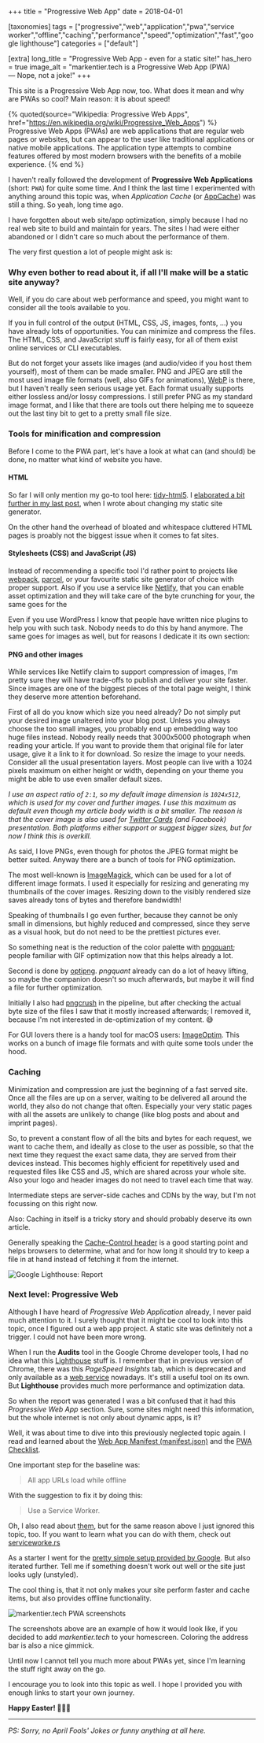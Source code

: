 +++
title = "Progressive Web App"
date = 2018-04-01

[taxonomies]
tags = ["progressive","web","application","pwa","service worker","offline","caching","performance","speed","optimization","fast","google lighthouse"]
categories = ["default"]

[extra]
long_title = "Progressive Web App - even for a static site!"
has_hero = true
image_alt = "markentier.tech is a Progressive Web App (PWA) — Nope, not a joke!"
+++

This site is a Progressive Web App now, too. What does it mean and why are PWAs so cool? Main reason: it is about speed!

<!-- more -->

{% quoted(source="Wikipedia: Progressive Web Apps", href="https://en.wikipedia.org/wiki/Progressive_Web_Apps") %}
Progressive Web Apps (PWAs) are web applications that are regular web pages or websites, but can appear to the user like traditional applications or native mobile applications. The application type attempts to combine features offered by most modern browsers with the benefits of a mobile experience.
{% end %}

I haven't really followed the development of **Progressive Web Applications** (short: `PWA`) for quite some time. And I think the last time I experimented with anything around this topic was, when _Application Cache_ (or [AppCache][appcache]) was still a thing. So yeah, long time ago.

I have forgotten about web site/app optimization, simply because I had no real web site to build and maintain for years. The sites I had were either abandoned or I didn't care so much about the performance of them.

The very first question a lot of people might ask is:

### Why even bother to read about it, if all I'll make will be a static site anyway?

Well, if you do care about web performance and speed, you might want to consider all the tools available to you.

If you in full control of the output (HTML, CSS, JS, images, fonts, ...) you have already lots of opportunities.
You can minimize and compress the files. The HTML, CSS, and JavaScript stuff is fairly easy, for all of them exist online services or CLI executables.

But do not forget your assets like images (and audio/video if you host them yourself), most of them can be made smaller. PNG and JPEG are still the most used image file formats (well, also GIFs for animations), [WebP][webp] is there, but I haven't really seen serious usage yet. Each format usually supports either lossless and/or lossy compressions. I still prefer PNG as my standard image format, and I like that there are tools out there helping me to squeeze out the last tiny bit to get to a pretty small file size.

### Tools for minification and compression

Before I come to the PWA part, let's have a look at what can (and should) be done, no matter what kind of website you have.

#### HTML

So far I will only mention my go-to tool here: [tidy-html5][tidy]. I [elaborated a bit further in my last post][tidy-post], when I wrote about changing my static site generator.

On the other hand the overhead of bloated and whitespace cluttered HTML pages is proably not the biggest issue when it comes to fat sites.

#### Stylesheets (CSS) and JavaScript (JS)

Instead of recommending a specific tool I'd rather point to projects like [webpack][webpack], [parcel][parcel], or your favourite static site generator of choice with proper support. Also if you use a service like [Netlify][netlify], that you can enable asset optimization and they will take care of the byte crunching for your, the same goes for the

Even if you use WordPress I know that people have written nice plugins to help you with such task. Nobody needs to do this by hand anymore.
The same goes for images as well, but for reasons I dedicate it its own section:

#### PNG and other images

While services like Netlify claim to support compression of images, I'm pretty sure they will have trade-offs to publish and deliver your site faster.
Since images are one of the biggest pieces of the total page weight, I think they deserve more attention beforehand.

First of all do you know which size you need already? Do not simply put your desired image unaltered into your blog post. Unless you always choose the too small images, you probably end up embedding way too huge files instead. Nobody really needs that 3000x5000 photograph when reading your article. If you want to provide them that original file for later usage, give it a link to it for download. So resize the image to your needs. Consider all the usual presentation layers. Most people can live with a 1024 pixels maximum on either height or width, depending on your theme you might be able to use even smaller default sizes.

_I use an aspect ratio of `2:1`, so my default image dimension is `1024x512`, which is used for my cover and further images. I use this maximum as default even though my article body width is a bit smaller. The reason is that the cover image is also used for [Twitter Cards][twitter-cards] (and Facebook) presentation. Both platforms either support or suggest bigger sizes, but for now I think this is overkill._

As said, I love PNGs, even though for photos the JPEG format might be better suited.
Anyway there are a bunch of tools for PNG optimization.

The most well-known is [ImageMagick][imagemagick], which can be used for a lot of different image formats. I used it especially for resizing and generating my thumbnails of the cover images. Resizing down to the visibly rendered size saves already tons of bytes and therefore bandwidth!

Speaking of thumbnails I go even further, because they cannot be only small in dimensions, but highly reduced and compressed, since they serve as a visual hook, but do not need to be the prettiest pictures ever.

So something neat is the reduction of the color palette with [pngquant][pngquant]; people familiar with GIF optimization now that this helps already a lot.

Second is done by [optipng][optipng]. *pngquant* already can do a lot of heavy lifting, so maybe the companion doesn't so much afterwards, but maybe it will find a file for further optimization.

Initially I also had [pngcrush][pngcrush] in the pipeline, but after checking the actual byte size of the files I saw that it mostly increased afterwards; I removed it, because I'm not interested in de-optimization of my content. 😅

For GUI lovers there is a handy tool for macOS users: [ImageOptim][imageoptim]. This works on a bunch of image file formats and with quite some tools under the hood.

### Caching

Minimization and compression are just the beginning of a fast served site. Once all the files are up on a server, waiting to be delivered all around the world, they also do not change that often. Especially your very static pages with all the assets are unlikely to change (like blog posts and about and imprint pages).

So, to prevent a constant flow of all the bits and bytes for each request, we want to cache them, and ideally as close to the user as possible, so that the next time they request the exact same data, they are served from their devices instead. This becomes highly efficient for repetitively used and requested files like CSS and JS, which are shared across your whole site. Also your logo and header images do not need to travel each time that way.

Intermediate steps are server-side caches and CDNs by the way, but I'm not focussing on this right now.

Also: Caching in itself is a tricky story and should probably deserve its own article.

Generally speaking the [Cache-Control header][cache-control] is a good starting point and helps browsers to determine, what and for how long it should try to keep a file in at hand instead of fetching it from the internet.

![Google Lighthouse: Report](./google-lighthouse-report.png)

### Next level: Progressive Web

Although I have heard of _Progressive Web Application_ already, I never paid much attention to it. I surely thought that it might be cool to look into this topic, once I figured out a web app project. A static site was definitely not a trigger. I could not have been more wrong.

When I run the **Audits** tool in the Google Chrome developer tools, I had no idea what this [Lighthouse][google-lighthouse] stuff is. I remember that in previous version of Chrome, there was this _PageSpeed Insights_ tab, which is deprecated and only available as a [web service][pagespeed] nowadays. It's still a useful tool on its own. But **Lighthouse** provides much more performance and optimization data.

So when the report was generated I was a bit confused that it had this _Progressive Web App_ section. Sure, some sites might need this information, but the whole internet is not only about dynamic apps, is it?

Well, it was about time to dive into this previously neglected topic again. I read and learned about the [Web App Manifest (manifest.json)][web-app-manifest] and the [PWA Checklist][pwa-checklist].

One important step for the baseline was:

> All app URLs load while offline

With the suggestion to fix it by doing this:

> Use a Service Worker.

Oh, I also read about [them][service-worker], but for the same reason above I just ignored this topic, too. If you want to learn what you can do with them, check out [serviceworke.rs][sw.rs]

As a starter I went for the [pretty simple setup provided by Google][sw-js]. But also iterated further. Tell me if something doesn't work out well or the site just looks ugly (unstyled).

The cool thing is, that it not only makes your site perform faster and cache items, but also provides offline functionality.

![markentier.tech PWA screenshots](./app-screens.png)

The screenshots above are an example of how it would look like, if you decided to add _markentier.tech_ to your homescreen.
Coloring the address bar is also a nice gimmick.

Until now I cannot tell you much more about PWAs yet, since I'm learning the stuff right away on the go.

I encourage you to look into this topic as well. I hope I provided you with enough links to start your own journey.

**Happy Easter! 🗿🥚🐰**

---

_PS: Sorry, no April Fools' Jokes or funny anything at all here._

[appcache]: https://www.html5rocks.com/en/tutorials/appcache/beginner/
[cache-control]: https://developer.mozilla.org/de/docs/Web/HTTP/Headers/Cache-Control
[google-lighthouse]: https://developers.google.com/web/tools/lighthouse/
[imagemagick]: http://www.imagemagick.org/
[imageoptim]: https://imageoptim.com/mac
[netlify]: https://www.netlify.com/
[optipng]: http://optipng.sourceforge.net/
[pagespeed]: https://developers.google.com/speed/pagespeed/insights/
[parcel]: https://parceljs.org/
[pngcrush]: https://github.com/Kjuly/pngcrush
[pngquant]: https://pngquant.org/
[pwa-checklist]: https://developers.google.com/web/progressive-web-apps/checklist
[service-worker]: https://developer.mozilla.org/en-US/docs/Web/API/Service_Worker_API
[sw-js]: https://github.com/GoogleChromeLabs/airhorn/blob/master/app/sw.js
[sw.rs]: https://serviceworke.rs/
[tidy-post]: /posts/2018/03/from-cobalt-to-gutenberg/#tidy-html5
[tidy]: http://www.html-tidy.org/
[twitter-cards]: https://developer.twitter.com/en/docs/tweets/optimize-with-cards/overview/abouts-cards
[web-app-manifest]: https://developer.mozilla.org/de/docs/Web/Manifest
[webp]: https://developers.google.com/speed/webp/
[webpack]: https://webpack.js.org/
[wp-pwa]: https://en.wikipedia.org/wiki/Progressive_Web_Apps

